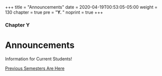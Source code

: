 +++
title = "Announcements"
date = 2020-04-19T00:53:05-05:00
weight = 130
chapter = true
pre = "<b>Y. </b>"
noprint = true
+++

### Chapter Y

# Announcements

Information for Current Students!

[Previous Semesters Are Here](old)
